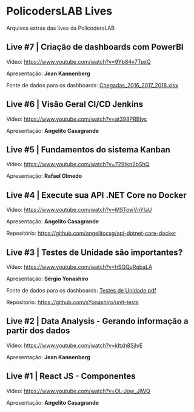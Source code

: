 # PolicodersLAB  Lives

Arquivos extras das lives da PolicodersLAB

## Live #7 | Criação de dashboards com PowerBI

Vídeo: https://www.youtube.com/watch?v=9Yb84v7TpxQ

Apresentação: **Jean Kannenberg**

Fonte de dados para os dashboards: [Chegadas_2016_2017_2018.xlsx](files/live0007/Chegadas_2016_2017_2018.xlsx)

## Live #6 | Visão Geral CI/CD Jenkins

Vídeo: https://www.youtube.com/watch?v=at399PRBlyc

Apresentação: **Angelito Casagrande**

## Live #5 | Fundamentos do sistema Kanban

Vídeo: https://www.youtube.com/watch?v=729tkn2bShQ

Apresentação: **Rafael Olmedo**

## Live #4 | Execute sua API .NET Core no Docker

Vídeo: https://www.youtube.com/watch?v=MSTowVnYIaU

Apresentação: **Angelito Casagrande**

Repositório: https://github.com/angelitocsg/api-dotnet-core-docker

## Live #3 | Testes de Unidade são importantes?

Vídeo: https://www.youtube.com/watch?v=hSQQuRgbaLA

Apresentação: **Sérgio Yonashiro**

Fonte de dados para os dashboards: [Testes de Unidade.pdf](files/live0003/Testes%20de%20Unidade.pdf)

Repositório: https://github.com/sYonashiro/unit-tests

## Live #2 | Data Analysis - Gerando informação a partir dos dados

Vídeo: https://www.youtube.com/watch?v=kItxh8SjlvE

Apresentação: **Jean Kannenberg**

## Live #1 | React JS - Componentes

Vídeo: https://www.youtube.com/watch?v=OL-Jow_JjWQ

Apresentação: **Angelito Casagrande**
